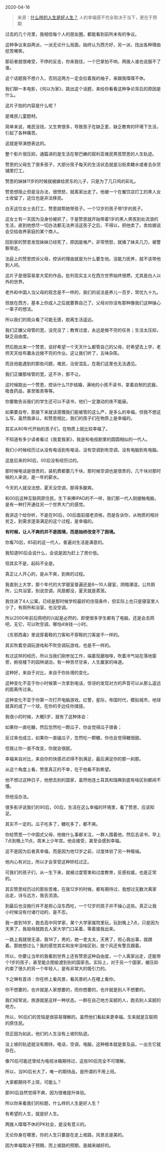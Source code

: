 2020-04-16

> 来源：[什么样的人生是好人生？](http://mp.weixin.qq.com/s?__biz=MzU3NDc5Nzc0NQ==&mid=2247487489&idx=2&sn=e0fcae1f7fb2901f5d5154aefaec7b01&chksm=fd2db2dfca5a3bc9383a430ebe4134d42bab24ddfac7251f063a1ddc4487740fb395cdd83126&scene=27#wechat_redirect)
> 人的幸福感不完全取决于当下，更在于预期

过去的几个月里，我相信每个人的朋友圈，都能看到前所未有的争议。

  

这种争议来自两派，一派无论什么局面，始终认为西方好，另一派，找出各种理由挖苦嘲笑。

  

那前者就很难受，不停的反击，你来我往，一个巴掌拍不响，两拨人谁也说服不了谁。

  

这个话题我不想介入，否则这两方一定会拉着我的袖子，来跟我喋喋不休。  

  

我们聊一本电影，《何以为家》，跳出这个话题，来给你看看这种争论背后的原因是什么。

  

这片子拍的内容是什么呢？

  

是难民儿童题材。

  

简单来说，难民没钱，又生育很多，导致孩子在缺乏爱，缺乏教育的环境下生活，引起了各种痛苦。

  

这就是导演想表达的。

  

整个影片很压抑，通篇讲的是生活在黎巴嫩的叙利亚难民男孩赞恩的人生轨迹。

  

赞恩的父母生了很多孩子，大部分孩子每天的生活状态就是沿街卖糖水或者去杂货铺里打工。

  

赞恩的妹妹11岁的时候就被嫁给房东的儿子，只是为了几只鸡的彩礼。

  

赞恩想阻止但是没办法，很愤怒，就离家出走了。他被一个在餐饮店打工的黑人女士收留了，这位也是非法移民。

  

白天这位女士去打工，赞恩就帮她带孩子。一个12岁的孩子带1岁的孩子。

  

这女士有一天因为没身份被抓了，于是赞恩就开始带着1岁的黑人男孩到处流浪的生活，直到他想尽一切办法都无法养活这孩子之后，不得以，把他卖了。卖给据说会交给收养家庭的某个商人。

  

回到家的赞恩发现妹妹已经死了，原因是难产。非常愤怒，就捅了妹夫几刀，被警察带走。

  

法庭上的赞恩控诉父母，控诉的理由就是为什么要生他。没能力抚养，就不该带他到人间。

  

这片子是很容易拿大奖的作品，批判现实主义在西方世界始终很燃，尤其是白人以外的世界。

  

老外和中国人当父母的观念是不一样的，我们的说法是养儿一百岁，常忧九十九。

  

但放在西方，基本上你成人之后就要靠自己了。父母对你没有那种像我们这种操心一辈子的想法。

  

所以我们的观众看了可能无感，脱离生活遥远。

  

我们正嫌父母管的宽，没完没了；教育过度，永远是做不完的任务；生活太压抑，缺乏自由度。

  

然后跑出来一个赞恩，说好希望一个天天什么都管自己的父母，好希望去上学，老师天天给布置永远做不完的作业。这让我们听了，五味杂陈。

  

而且他能遇到的那些问题，难民，治安混乱，在我们这里也无法遇见。

  

我们正嫌那啥管的宽，这不许，那不让。

  

这时候跑出一个赞恩，控诉什么11岁结婚，满地的小孩不读书，拿着自制的武器，吸食药品，甚至贩卖等等。

  

你要敢告诉我们的学生还可以不读书，他们一定激动的夜不能寐。

  

如果要自夸，那接下来就该感慨我们能被管的这么严，是多么的幸福，但我不想这么写。虽然我承认，和赞恩相比，我们的孩子们在物质上是幸福的。

  

其实从80年代开始的孩子们，在物质上就比较幸福了。

  

不知道有多少读者看过《我爱我家》，我是和电视剧里的圆圆相似的一代人。

  

我们小时候经历过从没有电话到有电话，没有空调到有空调，没有电脑到有电脑。

  

这是后来的90后，00后没有经历过的。

  

那时候电话是很贵的，装机费都要几千块，那时候空调也是很贵的，几千块对那时候的人来说，是一年的薪水。

  

今天的人就没法想，夏天没空调，那得多酸爽。

  

和00后这种互联网原住民，生下来捧IPAD的不一样，我们那一代人刚接触电脑，是有一种打开通往另一个世界大门的感觉。

  

我讲这个给你听，不是在90后，00后面前摆老资格，而是告诉你，从物质的相对贫乏，到需求逐渐满足的这个过程，是幸福的。

  

 **有时候，让人不爽的并不是困境，而是始终改变不了困境。**

  

你看70后，85前的这一代人，普遍对生活是满意的。

  

我知道90后会说什么，会说是因为赶上了房价低。

  

但其实不是，起码不全是。

  

真正让人开心的，是从不爽，到爽的过程。

  

我直到上大学，那个年代的大学寝室普遍还是8～10人寝室，阴暗潮湿，公共厕所，公共浴室，别说空调，风扇都没，夏天就是蒸笼。

  

我住进了4人公寓，已经是那时候学校最好的住宿条件，但实际上也只是寝室里人少了，有厕所和浴室，也没空调。

  

所以2000年前后网吧的兴起是必然的，即使很多学生都有了电脑，还是会去网吧，无它，可以吹空调，哪怕4块钱一小时。

  

《东邪西毒》里说穿着鞋的刀客和不穿鞋的刀客是不一样的。

  

其实吹着空调玩游戏和不吹空调玩游戏，也是不一样的。

  

有过这样的经历，所以当我们刚参加工作，端着现磨咖啡，吹着冷气站在落地窗旁，俯视楼下的园林湖泊，有一种苦尽甘来，人生赢家的味道。

  

这种好，来自于对比，来自于你处境的变化。

  

这种变化不亚于你小时候第一次拿到电话，惊讶的发现对方的声音可以从那么遥远的距离传过来。

  

这种变化不亚于你第一次打开电脑游戏，红警，星际，帝国时代，模拟城市，地球就真的成了一个球，在你的手边任你揉搓。

  

我很小的时候，大概5岁，就有了这种体会：

  

如果你一直吃糖，然后忽然吃一颗瓜子，你会觉得瓜子很香；

反过来也成立，如果你一直磕瓜子，忽然吃一颗糖，你也会觉得糖很甜。

  

但我让你一直不改变，你就会很腻。

  

幸福来自对比，来自你的快感迟迟得不到满足，最后满足你的那一刹那。

  

从这个角度上看，赞恩真正的不幸，在于他看不到希望。

  

他不想过这种日子，他想去别的国家，虽然他连土耳其和瑞典到底有啥区别都闹不懂。

  

但他没办法。

  

很多影评说我们的90后，00后，生活在这么幸福的环境里，看了赞恩，应该知足。

  

其实不一定的。瓜子吃多了，糖吃多了，都不爽。

  

你给赞恩一个中国式父母，他做什么事都关注，一群人围着他，然后去读书，早上7点到晚上11点，周末上少年宫。他会接受，甚至会感到幸福。

  

这不是因为后者真幸福，而是因为他12岁之前，过度体验了另一种极端。

  

他内心有对比，所以才会享受这种矫枉过正。  

  

可我们的孩子们，从一生下来，就被过度管束和过度教育，反感权威，也是正常的。

  

其实赞恩经历过的那些苦难，在我12岁的时候，都有期待过，我想过无数次离家出走，诗与远方，我去流浪。

  

到最后也没施行并不是担心没东西吃，一个12岁的孩子并不操心这些。真正让我小时候没有付诸行动的，是不忍。

  

我一直到18岁，跑去高中同学家，某个大学家属院里玩，玩到晚上7点，只是因为天黑了，我祖母就跑去人家大学门口呆着，等着接我出来。

  

一路上我就很无语，我18了，男的，她一老太太，天黑了，担心我出事，就跟着。那她想过么？我的感觉其实和坐牢没啥区别，放个风还有警员跟着。

  

所以，你要让当年的我看到世界上还有赞恩这种自由度，一个人离家出走，还能带个1岁的孩子，甚至能企图偷渡到别的国家去。实际上，对于另一个国家，被压抑约束了很久的另一个年轻人，是有非常大的吸引力的。

  

卞之琳有首诗：你在桥上看风景，看风景的人在楼上看你。

  

你不想要的，也许就是人家想要的，而你想要的，也许就是别人不想要的。

  

我们经常说，旅游就是这样一种状态。一群在自己地方呆腻的人，跑去别人呆腻的地方。

  

所以，90后们的苦恼是很容易理解的。虽然他们看起来更幸福，生来就是互联网的原住民。

  

但正因为如此，他们的人生没有上坡的轨迹。

  

没上坡的轨迹就没有期待，电话，空调，电脑，这种根本就是普及品，一出生它就存在。

  

像70后可能还曾经为电视冰箱期待过，这些90后完全不可理解。

  

所以，当90后长大了，唯一的期待品，是所谓的不用上班。

  

大家都期待不上班，可能么？

  

那90后自然觉得不爽，因为很难提升体验。

  

所以你来看我们的标题，什么样的人生是好人生？

  

有希望的人生，就是好人生。

  

两拨人喋喋不休的PK社会，是没有意义的。

  

无论你身在哪里，你的人生只要是在走上坡路，风景总是美的。

  

因为幸福取决于预期，而上坡路的预期，是越来越好的。

